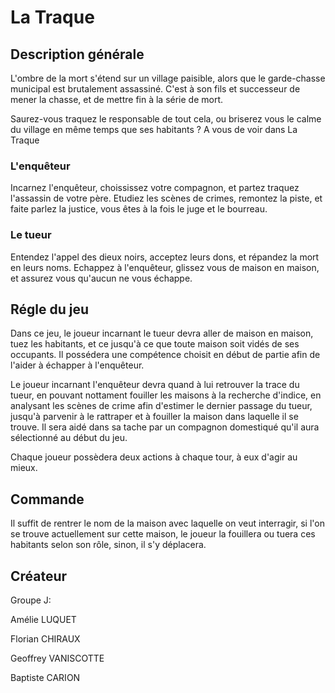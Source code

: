 # La Traque
## Description générale
L'ombre de la mort s'étend sur un village paisible, alors que le garde-chasse municipal est brutalement assassiné. C'est à son fils et successeur de mener la chasse, et de mettre fin à la série de mort.

Saurez-vous traquez le responsable de tout cela, ou briserez vous le calme du village en même temps que ses habitants ?
A vous de voir dans La Traque

### L'enquêteur
Incarnez l'enquêteur, choississez votre compagnon, et partez traquez l'assassin de votre père. Etudiez les scènes de crimes, remontez la piste, et faite parlez la justice, vous êtes à la fois le juge et le bourreau.
### Le tueur
Entendez l'appel des dieux noirs, acceptez leurs dons, et répandez la mort en leurs noms. Echappez à l'enquêteur, glissez vous de maison en maison, et assurez vous qu'aucun ne vous échappe.
## Régle du jeu
Dans ce jeu, le joueur incarnant le tueur devra aller de maison en maison, tuez les habitants, et ce jusqu'à ce que toute maison soit vidés de ses occupants. Il possédera une compétence choisit en début de partie afin de l'aider à échapper à l'enquêteur.

Le joueur incarnant l'enquêteur devra quand à lui retrouver la trace du tueur, en pouvant nottament fouiller les maisons à la recherche d'indice, en analysant les scènes de crime afin d'estimer le dernier passage du tueur, jusqu'à parvenir à le rattraper et à fouiller la maison dans laquelle il se trouve. Il sera aidé dans sa tache par un compagnon domestiqué qu'il aura sélectionné au début du jeu.

Chaque joueur possèdera deux actions à chaque tour, à eux d'agir au mieux.
## Commande
Il suffit de rentrer le nom de la maison avec laquelle on veut interragir, si l'on se trouve actuellement sur cette maison, le joueur la fouillera ou tuera ces habitants selon son rôle, sinon, il s'y déplacera.
## Créateur
Groupe J:

Amélie LUQUET

Florian CHIRAUX

Geoffrey VANISCOTTE

Baptiste CARION

